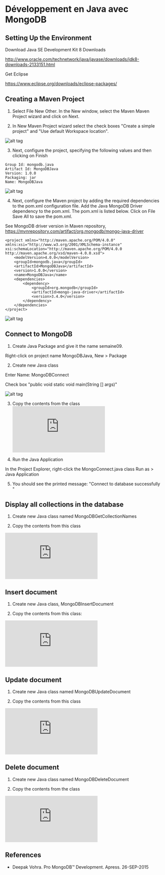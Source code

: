 # Développement en Java avec MongoDB

## Setting Up the Environment

Download Java SE Development Kit 8 Downloads

http://www.oracle.com/technetwork/java/javase/downloads/jdk8-downloads-2133151.html

Get Eclipse

https://www.eclipse.org/downloads/eclipse-packages/

## Creating a Maven Project

1. Select File New Other. In the New window, select the Maven Maven Project wizard and click on Next.

2. In New Maven Project wizard select the check boxes "Create a simple project" and "Use default Workspace location".

![alt tag](https://github.com/CollegeBoreal/INF1069-17H/blob/master/Semaine-09/New-maven-project.PNG)

3. Next, configure the project, specifying the following values and then clicking on Finish

```
Group Id: mongodb.java
Artifact Id: MongoDBJava
Version: 1.0.0
Packaging: jar
Name: MongoDBJava
```

![alt tag](https://github.com/CollegeBoreal/INF1069-17H/blob/master/Semaine-09/New-maven-project-artifactID.PNG)

4. Next, configure the Maven project by adding the required dependencies to the pom.xml configuration file. Add the Java MongoDB Driver dependency to the pom.xml. The pom.xml is
listed below. Click on File Save All to save the pom.xml.

See MongoDB driver version in Maven repository, https://mvnrepository.com/artifact/org.mongodb/mongo-java-driver

```
<project xmlns="http://maven.apache.org/POM/4.0.0" 
xmlns:xsi="http://www.w3.org/2001/XMLSchema-instance" 
xsi:schemaLocation="http://maven.apache.org/POM/4.0.0 http://maven.apache.org/xsd/maven-4.0.0.xsd">
	<modelVersion>4.0.0</modelVersion>
	<groupId>mongodb.java</groupId>
	<artifactId>MongoDBJava</artifactId>
	<version>1.0.0</version>
	<name>MongoDBJava</name>
	<dependencies>
		<dependency>
			<groupId>org.mongodb</groupId>
			<artifactId>mongo-java-driver</artifactId>
			<version>3.4.0</version>
		</dependency>
	</dependencies>
</project>
```

![alt tag](https://github.com/CollegeBoreal/INF1069-17H/blob/master/Semaine-09/Maven-project-mongodb-dependency.PNG)

## Connect to MongoDB

1. Create Java Package and give it the name semaine09.

Right-click on project name MongoDBJava, New > Package

2. Create new Java class

Enter Name: MongoDBConnect

Check box "public void static void main(String [] args)"

![alt tag](https://github.com/CollegeBoreal/INF1069-17H/blob/master/Semaine-09/New-Java-Class.PNG)

3. Copy the contents from the class
![alt tag](https://github.com/CollegeBoreal/INF1069-17H/blob/master/Semaine-09/MongoDBConnect.java)

4. Run the Java Application

In the Project Explorer, right-click the MongoConnect.java class Run as > Java Application

5. You should see the printed message: "Connect to database successfully "

## Display all collections in the database

1. Create new Java class named MongoDBGetCollectionNames

2. Copy the contents from this class

![alt tag](https://github.com/CollegeBoreal/INF1069-17H/blob/master/Semaine-09/MongoDBGetCollectionNames.java)

## Insert document

1. Create new Java class, MongoDBInsertDocument

2. Copy the contents from this class:

![alt tag](https://github.com/CollegeBoreal/INF1069-17H/blob/master/Semaine-09/MongoDBInsertDocument.java)

## Update document

1. Create new Java class named MongoDBUpdateDocument

2. Copy the contents from this class

![alt tag](https://github.com/CollegeBoreal/INF1069-17H/blob/master/Semaine-09/MongoDBUpdateDocument.java)

## Delete document

1. Create new Java class named MongoDBDeleteDocument

2. Copy the contents from the class

![alt tag](https://github.com/CollegeBoreal/INF1069-17H/blob/master/Semaine-09/MongoDBDeleteDocument.java)

## References
* Deepak Vohra. Pro MongoDB™ Development. Apress. 26-SEP-2015

